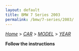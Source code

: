 ```yaml
---
layout: default
title: BMW 7 Series 2003
permalink: /bmw/7-series/2003/
---
```

[*Home*](/) > [*CAR*](/car/) > [*MODEL*](/car/model/) > [*YEAR*](/car/model/year/)

**Follow the instructions**